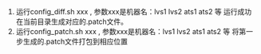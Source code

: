 1. 运行config_diff.sh xxx  ,  参数xxx是机器名：lvs1 lvs2 ats1 ats2 等
   运行成功在当前目录生成对应的.patch文件。
2. 运行config_patch.sh xxx , 参数xxx是机器名：lvs1 lvs2 ats1 ats2 等
   将第一步生成的.patch文件打包到相应位置
